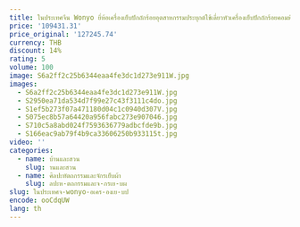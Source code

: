 ```yaml
---
title: ในประเทศจีน Wonyo ยี่ห้อเครื่องเย็บปักถักร้อยอุตสาหกรรมประยุกต์ใช้เดี่ยวหัวเครื่องเย็บปักถักร้อยคอมพิวเตอร์คีย์มอเตอร์
price: '109431.31'
price_original: '127245.74'
currency: THB
discount: 14%
rating: 5
volume: 100
image: S6a2ff2c25b6344eaa4fe3dc1d273e911W.jpg
images:
  - S6a2ff2c25b6344eaa4fe3dc1d273e911W.jpg
  - S2950ea71da534d7f99e27c43f3111c4do.jpg
  - S1ef5b273f07a471180d04c1c0940d307V.jpg
  - S075ec8b57a64420a956fabc273e907046.jpg
  - S710c5a8abd024f7593636779adbcfde9b.jpg
  - S166eac9ab79f4b9ca33606250b933115t.jpg
video: ''
categories:
  - name: บ้านและสวน
    slug: านและสวน
  - name: ศิลปะหัตถกรรมและจักรเย็บผ้า
    slug: ลปะห-ตถกรรมและจ-กรเย-บผ
slug: ในประเทศจ-wonyo-อเคร-องเย-บป
encode: ooCdqUW
lang: th
---
```

  